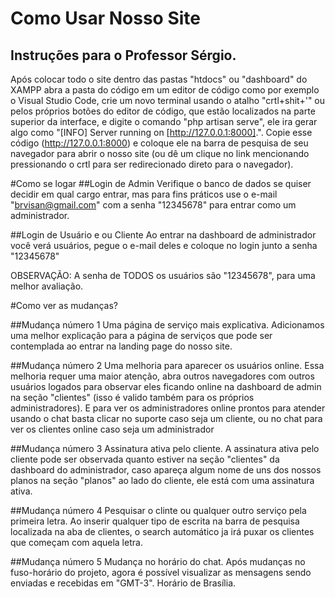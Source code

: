 # Como Usar Nosso Site
## Instruções para o Professor Sérgio.

Após colocar todo o site dentro das pastas "htdocs" ou "dashboard" do XAMPP
abra a pasta do código em um editor de código como por exemplo o Visual Studio Code,
crie um novo terminal usando o atalho "crtl+shit+'" ou pelos próprios botões do 
editor de código, que estão localizados na parte superior da interface, e digite o comando
"php artisan serve", ele ira gerar algo como "[INFO] Server running on [http://127.0.0.1:8000].".
Copie esse código (http://127.0.0.1:8000) e coloque ele na barra de pesquisa de seu navegador para abrir
o nosso site (ou dê um clique no link mencionando pressionando o crtl para ser redirecionado direto para
o navegador).

#Como se logar
##Login de Admin
Verifique o banco de dados se quiser decidir em qual cargo entrar, mas para fins práticos use o e-mail
"brvisan@gmail.com" com a senha "12345678" para entrar como um administrador.

##Login de Usuário e ou Cliente
Ao entrar na dashboard de administrador você verá usuários, pegue o e-mail deles e coloque no login
junto a senha "12345678"

OBSERVAÇÃO: A senha de TODOS os usuários são "12345678", para uma melhor avaliação.

#Como ver as mudanças?

##Mudança número 1
Uma página de serviço mais explicativa.
Adicionamos uma melhor explicação para a página de serviços que pode ser contemplada ao entrar na landing
page do nosso site.

##Mudança número 2
Uma melhoria para aparecer os usuários online.
Essa melhoria requer uma maior atenção, abra outros navegadores com outros usuários logados para observar
eles ficando online na dashboard de admin na seção "clientes" (isso é valido também para os próprios administradores).
E para ver os administradores online prontos para atender usando o chat basta clicar no suporte caso seja um cliente,
ou no chat para ver os clientes online caso seja um administrador

##Mudança número 3
Assinatura ativa pelo cliente.
A assinatura ativa pelo cliente pode ser observada quanto estiver na seção "clientes" da dashboard do administrador,
caso apareça algum nome de uns dos nossos planos na seção "planos" ao lado do cliente, ele está com uma assinatura ativa.

##Mudança número 4
Pesquisar o clinte ou qualquer outro serviço pela primeira letra.
Ao inserir qualquer tipo de escrita na barra de pesquisa localizada na aba de clientes, o search automático ja irá puxar
os clientes que começam com aquela letra.

##Mudança número 5
Mudança no horário do chat.
Após mudanças no fuso-horário do projeto, agora é possível visualizar as mensagens sendo enviadas e recebidas em "GMT-3".
Horário de Brasília.
